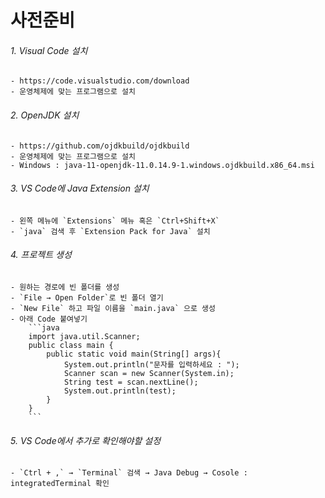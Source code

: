 # 사전준비
###### 1. Visual Code 설치
    - https://code.visualstudio.com/download
    - 운영체제에 맞는 프로그램으로 설치

###### 2. OpenJDK 설치 
    - https://github.com/ojdkbuild/ojdkbuild
    - 운영체제에 맞는 프로그램으로 설치
    - Windows : java-11-openjdk-11.0.14.9-1.windows.ojdkbuild.x86_64.msi

###### 3. VS Code에 Java Extension 설치
    - 왼쪽 메뉴에 `Extensions` 메뉴 혹은 `Ctrl+Shift+X`
    - `java` 검색 후 `Extension Pack for Java` 설치

###### 4. 프로젝트 생성
    - 원하는 경로에 빈 폴더를 생성
    - `File → Open Folder`로 빈 폴더 열기
    - `New File` 하고 파일 이름을 `main.java` 으로 생성
    - 아래 Code 붙여넣기
        ```java
        import java.util.Scanner;
        public class main {
            public static void main(String[] args){
                System.out.println("문자를 입력하세요 : ");
                Scanner scan = new Scanner(System.in);
                String test = scan.nextLine();
                System.out.println(test);
            }
        }
        ```
###### 5. VS Code에서 추가로 확인해야할 설정
    - `Ctrl + ,` → `Terminal` 검색 → Java Debug → Cosole : integratedTerminal 확인